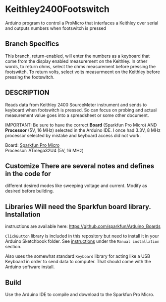 # Keithley2400Footswitch
Arduino program to control a ProMicro that interfaces a Keithley over serial and outputs numbers when footswitch is pressed

## Branch Specifics
This branch, return-enabled, will enter the numbers as a keyboard that
come from the display enabled measurement on the Keithley. In other
words, to return ohms, select the ohms measurement before pressing the
footswitch. To return volts, select volts measurmeent on the Keithley
before pressing the footswitch.

## DESCRIPTION
Reads data from Keithley 2400 SourceMeter instrument and sends 
to keyboard when footswitch is pressed. So can focus on probing and
actual measurement value goes into a spreadsheet or some other document.

IMPORTANT: Be sure to have the correct **Board** (Sparkfun Pro Micro) AND
**Processor** (5V, 16 MHz) selected in the Arduino IDE. I once had 3.3V, 8 MHz
processor selected by mistake and keyboard access did not work.

Board: [Sparkfun Pro Micro](https://www.sparkfun.com/products/12640)</br>
Processor: ATmega32U4 (5V, 16 MHz) </br>

## Customize There are several notes and defines in the code for
different desired modes like sweeping voltage and current. Modify as
desired before building.

## Libraries Will need the Sparkfun board library. Installation
instructions are available here:
https://github.com/sparkfun/Arduino_Boards

`ClickButton` library is included in this repository but need to
install it in your Arduino Sketchbook folder. See
[instructions](https://www.arduino.cc/en/guide/libraries) under the
`Manual installation` section.

Also uses the somewhat standard `Keyboard` library for acting like a
USB Keyboard in order to send data to computer. That should come with
the Arduino software install.

## Build
Use the Arduino IDE to compile and download to the Sparkfun Pro Micro.

